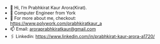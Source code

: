 - 👋 Hi, I’m Prabhkirat Kaur Arora(Kirat).
- 🌱 Computer Engineer from York
- 💞️ For more about me, checkout: https://www.polywork.com/prabhkiratkaur_a
- 📫 Email: aroraprabhkiratkaur@gmail.com
- 🖇  Linkedin: https://www.linkedin.com/in/prabhkirat-kaur-arora-a1720/

<!---
Prabhkirat17/Prabhkirat17 is a ✨ special ✨ repository because its `README.md` (this file) appears on your GitHub profile.
You can click the Preview link to take a look at your changes.
--->
